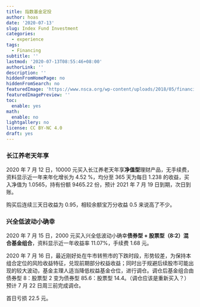 ```yaml
---
title: 指数基金定投
author: hoas
date: '2020-07-13'
slug: Index Fund Investment
categories:
  - experience
tags:
  - Financing
subtitle: ''
lastmod: '2020-07-13T08:55:46+08:00'
authorLink: ''
description: ''
hiddenFromHomePage: no
hiddenFromSearch: no
featuredImage: 'https://www.nsca.org/wp-content/uploads/2018/05/financing.jpg'
featuredImagePreview: ''
toc:
  enable: yes
math:
  enable: no
lightgallery: no
license: CC BY-NC 4.0
draft: yes
---
```


### 长江养老天年享

2020 年 7 月 12 日，10000 元买入长江养老天年享**净值型**理财产品，无手续费，资料显示近一年来年化增长为 4.52 %，均分至 365 天为每日 1.238 的收益，买入净值为 1.0565，持有份额 9465.22 份，预计 2021 年 7 月 19 日到期，次日到账。

购买后连续三天日收益为 0.95，相较余额宝万分收益 0.5 来说高了不少。

<!--more-->

### 兴全低波动小确幸

2020 年 7 月 15 日，2000 元买入兴全低波动小确幸**债券型 + 股票型（8:2）混合基金组合**，资料显示近一年收益率 11.07%，手续费 1.68 元。

2020 年 7 月 16 日，最近刚好处在牛市转熊市的下跌时段，形势较差，为保持本组合定位的风险收益特征，兑现前期部分权益收益；同时出于规避后续股市可能出现的较大波动，基金主理人适当降低权益基金仓位，进行调仓。调仓后基金组合由债券型 8：股票型 2 变为债券型 85.6：股票型 14.4。（调仓应该是重新买入？）预计 7 月 22 日周三前完成调仓。

首日亏损 22.5 元。